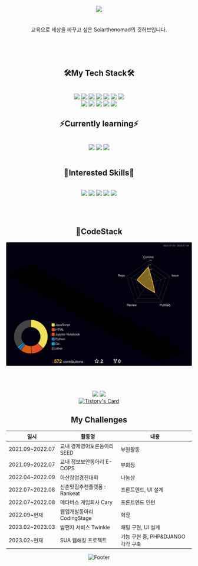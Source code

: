 <div align="center"><img src="https://capsule-render.vercel.app/api?type=wave&color=auto&height=300&section=header&text=Solar's%Github&fontSize=90" /></div>
<br><br>

<div align="center">
    교육으로 세상을 바꾸고 싶은 Solarthenomad의 깃허브입니다.
</div>
<br>

<br><br>
<div align="center"><h2>🛠My Tech Stack🛠</h2></div>
<br>
<div align="center">
<img src="https://img.shields.io/badge/Next.js-000000?style=flat-square&logo=next.js&logoColor=white"/>
<img src="https://img.shields.io/badge/Android-3DDC84?style=flat-square&logo=Android&logoColor=white"/>
<img src="https://img.shields.io/badge/React Query-FF4154?style=flat-square&logo=react query&logoColor=white"/>
<img src="https://img.shields.io/badge/React-61DAFB?style=flat-square&logo=react&logoColor=white"/>
<img src="https://img.shields.io/badge/Node.js-339933?style=flat-square&logo=node.js&logoColor=white"/>
  <img src="https://img.shields.io/badge/PHP-777BB4?style=flat-square&logo=php&logoColor=white"/>
    <img src="https://img.shields.io/badge/Go-00ADD8?style=flat-square&logo=Go&logoColor=white"/>
</div>
<div align="center">
<img src="https://img.shields.io/badge/Express-000000?style=flat-square&logo=Express&logoColor=white"/>
<img src="https://img.shields.io/badge/Redux-764ABC?style=flat-square&logo=redux&logoColor=white"/>
  <img src="https://img.shields.io/badge/PyTorch-EE4C2C?style=flat-square&logo=PyTorch&logoColor=white"/>
   <img src="https://img.shields.io/badge/Keras-D00000?style=flat-square&logo=Keras&logoColor=white"/>
    <img src="https://img.shields.io/badge/pandas-150458?style=flat-square&logo=pandas&logoColor=white"/>
</div>
<div align="center"><h2>⚡Currently learning⚡</h2></div><br>
<div align="center">
  <img src="https://img.shields.io/badge/Spring-6DB33F?style=flat-square&logo=spring&logoColor=white"/>
  <img src="https://img.shields.io/badge/TypeScript-3178C6?style=flat-square&logo=TypeScript&logoColor=white"/>
  <img src="https://img.shields.io/badge/Django-092E20?style=flat-square&logo=Django&logoColor=white"/>
 
 </div>
<br>
<div align = "center"><h2>🌱Interested Skills🌱</h2>
<br>
<div align = "center">
<img src="https://img.shields.io/badge/Kubernetes-326CE5?style=flat-square&logo=kubernetes&logoColor=white"/>
<img src="https://img.shields.io/badge/Docker-2496ED?style=flat-square&logo=dockers&logoColor=white"/>
 <img src="https://img.shields.io/badge/Firebase-FFCA28?style=flat-square&logo=Firebase&logoColor=black" style="border-color:black;"/>
<img src="https://img.shields.io/badge/Amazon AWS-232F3E?style=flat-square&logo=amazon aws&logoColor=white"/>
<img src="https://img.shields.io/badge/Unity-FFFFFF?style=flat-square&logo=Unity&logoColor=black" style="border-color:black;"/>
</div>
<br><br><br>

<div align="center"><h2>🌙CodeStack</h2></div>

![](./profile-3d-contrib/profile-night-rainbow.svg
)

<br><br><br>
<span><img src="https://github-readme-stats.vercel.app/api/top-langs/?username=solarthenomad&layout=compact"></span>
<span><img src="https://github-readme-stats.vercel.app/api?username=solarthenomad&show_icons=true"></span>
<br>
<span>[![Tistory's Card](https://github-readme-tistory-card.vercel.app/api?name=solarthenomadictraveler&theme=santorini)](https://solarthenomadictraveler.tistory.com/)
</span>
  
  <div align = "center"><h2>My Challenges</h2>
<span>

  |일시|활동명|내용|
|------|---|---|
|2021.09~2022.07|교내 경제영어토론동아리 SEED|부원활동|
|2021.09~2022.07|교내 정보보안동아리 E-COPS|부회장|
|2022.04~2022.09|아산창업경진대회|나눔상|
|2022.07~2022.08|신촌맛집추천플랫폼 : Rankeat|프론트엔드, UI 설계|
|2022.07~2022.08|메타버스 게임회사 Cary|프론트엔드 인턴|
|2022.09~현재|웹앱개발동아리 CodingStage|회장| 
|2023.02~2023.03|밤편지 서비스 Twinkle|채팅 구현, UI 설계|
|2023.02~현재|SUA 웹해킹 프로젝트|기능 구현 중, PHP&DJANGO 각각 구축|



  </span>

![Footer](https://capsule-render.vercel.app/api?type=waving&color=auto&height=200&section=footer)  
  
  <!--
**Solarthenomad/Solarthenomad** is a ✨ _special_ ✨ repository because its `README.md` (this file) appears on your GitHub profile.

Here are some ideas to get you started:

- 🔭 I’m currently working on ...
- 🌱 I’m currently learning ...
- 👯 I’m looking to collaborate on ...
- 🤔 I’m looking for help with ...
- 💬 Ask me about ...
- 📫 How to reach me: ...
- 😄 Pronouns: ...
- ⚡ Fun fact: ...
-->
